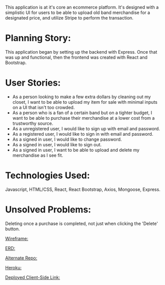 This application is at it's core an ecommerce platform.  It's designed with a simplistic UI for users to be able to upload old band merchandise for a designated price, and utilize Stripe to perform the transaction.

# Planning Story:
This application began by setting up the backend with Express.  Once that was up and functional, then the frontend was created with React and Bootstrap.

# User Stories:
* As a person looking to make a few extra dollars by cleaning out my closet, I want to be able to upload my item for sale with minimal inputs on a UI that isn't too crowded.
* As a person who is a fan of a certain band but on a tighter budget, I want to be able to purchase their merchandise at a lower cost from a trustworthy source.
* As a unregistered user, I would like to sign up with email and password.
* As a registered user, I would like to sign in with email and password.
* As a signed in user, I would like to change password.
* As a signed in user, I would like to sign out.
* As a signed in user, I want to be able to upload and delete my merchandise as I see fit.

# Technologies Used:
Javascript, HTML/CSS, React, React Bootstrap, Axios, Mongoose, Express.

# Unsolved Problems:
Deleting once a purchase is completed, not just when clicking the 'Delete' button.

[Wireframe:](https://imgur.com/7KitEdD)

[ERD:](https://imgur.com/a/Xu5Wb5G)

[Alternate Repo:](https://github.com/kmvenez/merchzoid-api)

[Heroku:](https://thawing-earth-07651.herokuapp.com/)

[Deployed Client-Side Link:](https://kmvenez.github.io/merchzoid-client/#/)
